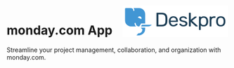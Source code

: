 <img align="right" alt="Deskpro" src="https://raw.githubusercontent.com/DeskproApps/monday.com/master/docs/assets/deskpro-logo.svg" />

# monday.com App

Streamline your project management, collaboration, and organization with monday.com.
